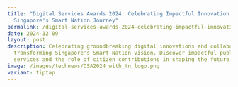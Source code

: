 ```yaml
---
title: "Digital Services Awards 2024: Celebrating Impactful Innovation in
  Singapore's Smart Nation Journey"
permalink: /digital-services-awards-2024-celebrating-impactful-innovation-in-singapore-s-smart-nation-journey/
date: 2024-12-09
layout: post
description: Celebrating groundbreaking digital innovations and collaborations
  transforming Singapore's Smart Nation vision. Discover impactful public
  services and the role of citizen contributions in shaping the future.
image: /images/technews/DSA2024_with_tn_logo.png
variant: tiptap
---
```

